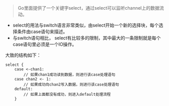 >	Go里面提供了一个关键字select，通过select可以监听channel上的数据流动。

*	select的用法与switch语言非常类似，由select开始一个新的选择块，每个选择条件由case语句来描述。
* 	与switch语句相比， select有比较多的限制，其中最大的一条限制就是每个case语句里必须是一个IO操作。

大致的结构如下：

```
select {
    case <-chan1:
        // 如果chan1成功读到数据，则进行该case处理语句
    case chan2 <- 1:
        // 如果成功向chan2写入数据，则进行该case处理语句
    default:
        // 如果上面都没有成功，则进入default处理流程
    }
```